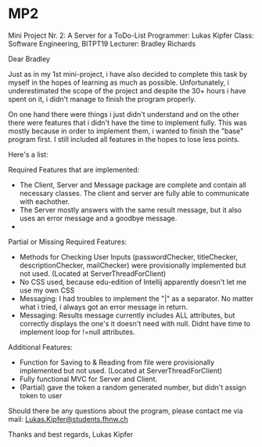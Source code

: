 # MP2

Mini Project Nr. 2: A Server for a ToDo-List
Programmer: Lukas Kipfer
Class: Software Engineering, BITPT19
Lecturer: Bradley Richards

Dear Bradley

Just as in my 1st mini-project, i have also decided to complete this task by myself in the hopes of learning as much as possible.
Unfortunately, i underestimated the scope of the project and despite the 30+ hours i have spent on it, i didn't manage to finish the program properly.

On one hand there were things i just didn't understand and on the other there were features that i didn't have the time to implement fully.
This was mostly because in order to implement them, i wanted to finish the "base" program first. I still included all features in the hopes to lose less points.

Here's a list:

Required Features that are implemented:
- The Client, Server and Message package are complete and contain all necessary classes. The client and server are fully able to communicate with eachother.
- The Server mostly answers with the same result message, but it also uses an error message and a goodbye message.
-

Partial or Missing Required Features:
- Methods for Checking User Inputs (passwordChecker, titleChecker, descriptionChecker, mailChecker) were provisionally implemented but not used. (Located at ServerThreadForClient)
- No CSS used, because edu-edition of Intellij apparently doesn't let me use my own CSS
- Messaging: I had troubles to implement the "|" as a separator. No matter what i tried, i always got an error message in return.
- Messaging: Results message currently includes ALL attributes, but correctly displays the one's it doesn't need with null. Didnt have time to implement loop for !=null attributes.

Additional Features:
+ Function for Saving to & Reading from file were provisionally implemented but not used. (Located at ServerThreadForClient)
+ Fully functional MVC for Server and Client.
+ (Partial) gave the token a random generated number, but didn't assign token to user

Should there be any questions about the program, please contact me via mail:
Lukas.Kipfer@students.fhnw.ch

Thanks and best regards,
Lukas Kipfer
